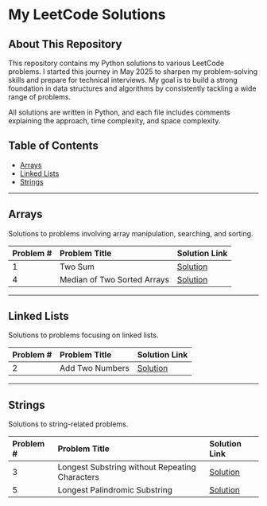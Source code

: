 # My LeetCode Solutions

## About This Repository
This repository contains my Python solutions to various LeetCode problems. I started this journey in May 2025 to sharpen my problem-solving skills and prepare for technical interviews. My goal is to build a strong foundation in data structures and algorithms by consistently tackling a wide range of problems.

All solutions are written in Python, and each file includes comments explaining the approach, time complexity, and space complexity.

## Table of Contents
- [Arrays](/arrays)
- [Linked Lists](/linked-lists)
- [Strings](/strings)

---

## Arrays
Solutions to problems involving array manipulation, searching, and sorting.

| Problem # | Problem Title | Solution Link |
| :-------- | :------------ | :------------ |
| 1         | Two Sum       | [Solution](./arrays/0001-two-sum.py) |
| 4         | Median of Two Sorted Arrays | [Solution](./arrays/0004-median-of-two-sorted-arrays.py) |

---

## Linked Lists
Solutions to problems focusing on linked lists.

| Problem # | Problem Title | Solution Link |
| :-------- | :------------ | :------------ |
| 2         | Add Two Numbers | [Solution](./linked-lists/0002-add-two-numbers.py) |

---

## Strings
Solutions to string-related problems.

| Problem # | Problem Title | Solution Link |
| :-------- | :------------ | :------------ |
| 3         | Longest Substring without Repeating Characters | [Solution](./strings/0003-longest-substring-without-repeating-characters.py) |
| 5         | Longest Palindromic Substring | [Solution](./strings/0005-longest-palindromic-substring.py) |
